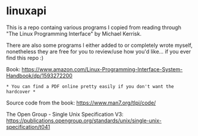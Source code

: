 # linuxapi

This is a repo containg various programs I copied from reading through
"The Linux Programming Interface" by Michael Kerrisk.

There are also some programs I either added to or completely wrote myself,
nonetheless they are free for you to review/use how you'd like... if you ever find
this repo :)


Book:
    https://www.amazon.com/Linux-Programming-Interface-System-Handbook/dp/1593272200

    * You can find a PDF online pretty easily if you don't want the hardcover *

Source code from the book:
    https://www.man7.org/tlpi/code/

The Open Group - Single Unix Specification V3:
    https://publications.opengroup.org/standards/unix/single-unix-specification/t041
